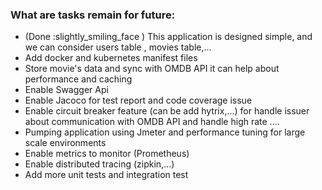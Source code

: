 ### What are tasks remain for future:
* (Done :slightly_smiling_face ) This application is designed simple, and we can consider users table , movies table,...   
* Add docker and kubernetes manifest files
* Store movie's data and sync with OMDB API it can help about performance and caching
* Enable Swagger Api
* Enable Jacoco for test report and code coverage issue  
* Enable circuit breaker feature (can be add hytrix,...) for handle issuer about communication with OMDB API and handle high rate .... 
* Pumping application using Jmeter and performance tuning for large scale environments
* Enable metrics to monitor (Prometheus)
* Enable distributed tracing (zipkin,...)
* Add more unit tests and integration test
